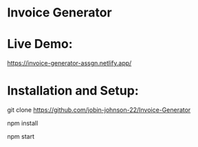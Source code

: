 # Invoice Generator

# Live Demo:
https://invoice-generator-assgn.netlify.app/

# Installation and Setup:

git clone https://github.com/jobin-johnson-22/Invoice-Generator

npm install

npm start

